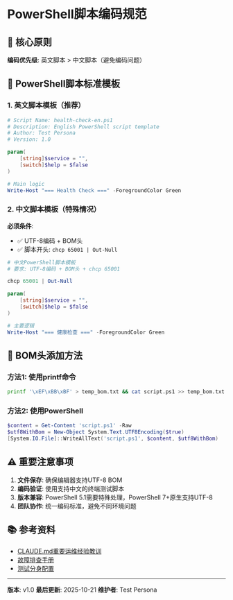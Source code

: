 # PowerShell脚本编码规范

## 🎯 核心原则

**编码优先级**: 英文脚本 > 中文脚本（避免编码问题）

## 📝 PowerShell脚本标准模板

### 1. 英文脚本模板（推荐）
```powershell
# Script Name: health-check-en.ps1
# Description: English PowerShell script template
# Author: Test Persona
# Version: 1.0

param(
    [string]$service = "",
    [switch]$help = $false
)

# Main logic
Write-Host "=== Health Check ===" -ForegroundColor Green
```

### 2. 中文脚本模板（特殊情况）
**必须条件**:
- ✅ UTF-8编码 + BOM头
- ✅ 脚本开头: `chcp 65001 | Out-Null`

```powershell
# 中文PowerShell脚本模板
# 要求: UTF-8编码 + BOM头 + chcp 65001

chcp 65001 | Out-Null

param(
    [string]$service = "",
    [switch]$help = $false
)

# 主要逻辑
Write-Host "=== 健康检查 ===" -ForegroundColor Green
```

## 🔧 BOM头添加方法

### 方法1: 使用printf命令
```bash
printf '\xEF\xBB\xBF' > temp_bom.txt && cat script.ps1 >> temp_bom.txt && mv temp_bom.txt script.ps1
```

### 方法2: 使用PowerShell
```powershell
$content = Get-Content 'script.ps1' -Raw
$utf8WithBom = New-Object System.Text.UTF8Encoding($true)
[System.IO.File]::WriteAllText('script.ps1', $content, $utf8WithBom)
```

## ⚠️ 重要注意事项

1. **文件保存**: 确保编辑器支持UTF-8 BOM
2. **编码验证**: 使用支持中文的终端测试脚本
3. **版本兼容**: PowerShell 5.1需要特殊处理，PowerShell 7+原生支持UTF-8
4. **团队协作**: 统一编码标准，避免不同环境问题

## 📚 参考资料

- [CLAUDE.md重要运维经验教训](../../CLAUDE.md)
- [故障排查手册](../../deploy/docs/TROUBLESHOOTING.md)
- [测试分身配置](../test-persona.md)

---

**版本**: v1.0
**最后更新**: 2025-10-21
**维护者**: Test Persona